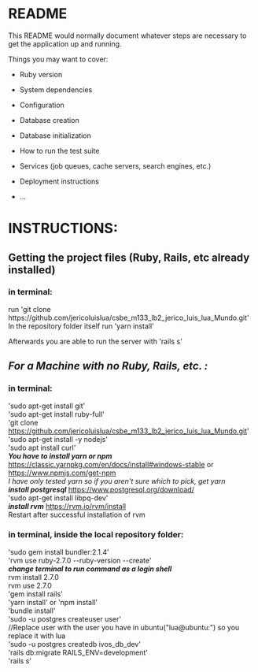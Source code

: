 # README

This README would normally document whatever steps are necessary to get the
application up and running.

Things you may want to cover:

* Ruby version

* System dependencies

* Configuration

* Database creation

* Database initialization

* How to run the test suite

* Services (job queues, cache servers, search engines, etc.)

* Deployment instructions

* ...

<h1>INSTRUCTIONS:</h1>

<h2>Getting the project files (Ruby, Rails, etc already installed)</h2>
<h3>in terminal:</h3>
run 'git clone https://github.com/jericoluislua/csbe_m133_lb2_jerico_luis_lua_Mundo.git'
<br/>
In the repository folder itself run 'yarn install'

Afterwards you are able to run the server with 'rails s'



<h2><i><b>For a Machine with no Ruby, Rails, etc. :</b></i></h2>
<h3>in terminal:</h3>

'sudo apt-get install git'
<br/>
'sudo apt-get install ruby-full'
<br/>
'git clone https://github.com/jericoluislua/csbe_m133_lb2_jerico_luis_lua_Mundo.git'
<br/>
'sudo apt-get install -y nodejs'
<br/>
'sudo apt install curl'
<br/>
<i><b>You have to install yarn or npm</b></i> https://classic.yarnpkg.com/en/docs/install#windows-stable or https://www.npmjs.com/get-npm
<br/>
<i>I have only tested yarn so if you aren't sure which to pick, get yarn</i>
<br/>
<i><b>install postgresql</b></i> https://www.postgresql.org/download/
<br/>
'sudo apt-get install libpq-dev'
<br/>
<i><b>install rvm</b></i> https://rvm.io/rvm/install
<br/>
Restart after successful installation of rvm
<br/>
<h3>in terminal, inside the local repository folder:</h3>

'sudo gem install bundler:2.1.4'
<br/>
'rvm use ruby-2.7.0 --ruby-version --create'
<br/>
<i><b>change terminal to run command as a login shell</b></i>
<br/>
rvm install 2.7.0
<br/>
rvm use 2.7.0
<br/>
'gem install rails'
<br/>
'yarn install' or 'npm install'
<br/>
'bundle install'
<br/>
'sudo -u postgres createuser user'
<br/>
//Replace user with the user you have in ubuntu("lua@ubuntu:") so you replace it with lua
<br/>
'sudo -u postgres createdb ivos_db_dev'
<br/>
'rails db:migrate RAILS_ENV=development'
<br/>
'rails s'
